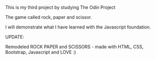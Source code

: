 This is my third project by studying The Odin Project

The game called rock, paper and scissor.

I will demonstrate what I have learned with the Javascript foundation.

UPDATE:

Remodeled ROCK PAPER and SCISSORS - made with HTML, CSS, Bootstrap, Javascript and LOVE :)